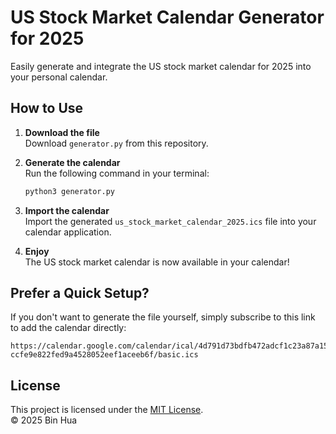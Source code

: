 # US Stock Market Calendar Generator for 2025

Easily generate and integrate the US stock market calendar for 2025 into your personal calendar.  

## How to Use

1. **Download the file**  
   Download `generator.py` from this repository.

2. **Generate the calendar**  
   Run the following command in your terminal:  
   ```bash
   python3 generator.py
   ```

3. **Import the calendar**  
   Import the generated `us_stock_market_calendar_2025.ics` file into your calendar application.

4. **Enjoy**  
   The US stock market calendar is now available in your calendar!

## Prefer a Quick Setup?  

If you don't want to generate the file yourself, simply subscribe to this link to add the calendar directly:  

```
https://calendar.google.com/calendar/ical/4d791d73bdfb472adcf1c23a87a159f010e2feed093ac8c1d1b0c16c5892b302%40group.calendar.google.com/private-ccfe9e822fed9a4528052eef1aceeb6f/basic.ics
```

## License  

This project is licensed under the [MIT License](LICENSE).  
© 2025 Bin Hua  
